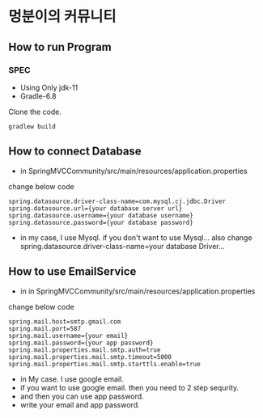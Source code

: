 # 멍분이의 커뮤니티


## How to run Program

### SPEC
* Using Only jdk-11
* Gradle-6.8


Clone the code. 
```
gradlew build
```

## How to connect Database
* in SpringMVCCommunity/src/main/resources/application.properties

change below code
```
spring.datasource.driver-class-name=com.mysql.cj.jdbc.Driver 
spring.datasource.url={your database server url}
spring.datasource.username={your database username}
spring.datasource.password={your database password}
```

* in my case, I use Mysql. if you don't want to use Mysql... also change spring.datasource.driver-class-name=your database Driver...


## How to use EmailService
* in in SpringMVCCommunity/src/main/resources/application.properties

change below code
```
spring.mail.host=smtp.gmail.com
spring.mail.port=587
spring.mail.username={your email}
spring.mail.password={your app password}
spring.mail.properties.mail.smtp.auth=true
spring.mail.properties.mail.smtp.timeout=5000
spring.mail.properties.mail.smtp.starttls.enable=true
```

* in My case. I use google email. 
* if you want to use google email. then you need to 2 step sequrity.
* and then you can use app password.
* write your email and app password.

